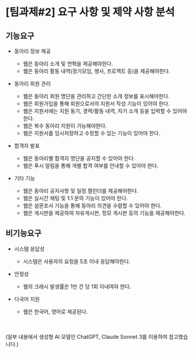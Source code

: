# [팀과제#2] 요구 사항 및 제약 사항 분석
## 기능요구
- 동아리 정보 제공
  - 웹은 동아리 소개 및 연혁을 제공해야한다.
  - 웹은 동아리 활동 내역(정기모임, 행사, 프로젝트 등)을 제공해야한다.

- 동아리 회원 관리
  - 웹은 동아리 회원 명단을 관리하고 간단한 소개 정보를 표시해야한다.
  - 웹은 회원가입을 통해 회원으로서의 지원서 작성 기능이 있어야 한다.
  - ﻿웹은 지원서에는 지원 동기, 경력/활동 내역, 자기 소개 등을 입력할 수 있어야 한다.
  - 웹은 복수 동아리 지원이 가능해야한다.
  - 웹은 지원서를 임시저장하고 수정할 수 있는 기능이 있어야 한다.

- 합격자 발표
  - 웹은 동아리별 합격자 명단을 공지할 수 있어야 한다.
  - 웹은 푸시 알림을 통해 개별 합격 여부를 안내할 수 있어야 한다.

- 기타 기능
  - 웹은 동아리 공지사항 및 일정 캘린더를 제공해야한다.
  - 웹은 실시간 채팅 및 1:1 문의 기능이 있어야 한다.
  - 웹은 설문조사 기능을 통해 동아리 의견을 수렴할 수 있어야 한다.
  - 웹은 게시판을 제공하여 자유게시판, 정모 게시판 등의 기능을 제공해야한다.

## 비기능요구
- 시스템 응답성
    - 시스템은 사용자의 요청을 5초 이내 응답해야한다.

- 안정성
    - 웹의 크래시 발생률은 1만 건 당 1회 이내여햐 한다.
  
- 다국어 지원
    - 웹은 한국어, 영어로 제공된다.
 

<br> <br> (일부 내용에서 생성형 AI 모델인 ChatGPT, Claude Sonnet 3를 이용하여 참고했습니다.)
